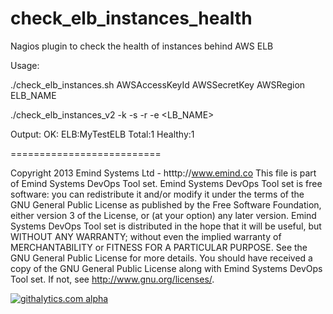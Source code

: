 check_elb_instances_health
==========================

Nagios plugin to check the health of instances behind AWS ELB

Usage: 

  ./check_elb_instances.sh AWSAccessKeyId AWSSecretKey AWSRegion ELB_NAME
  
  ./check_elb_instances_v2 -k <WS-AccessKeyId> -s <AWS-SecretKey> -r <AWS-Region> -e <LB_NAME>

  Output: OK: ELB:MyTestELB Total:1 Healthy:1

==========================

Copyright 2013 Emind Systems Ltd - htttp://www.emind.co
This file is part of Emind Systems DevOps Tool set.
Emind Systems DevOps Tool set is free software: you can redistribute it and/or modify it under the terms of the GNU General Public License as published by the Free Software Foundation, either version 3 of the License, or (at your option) any later version.
Emind Systems DevOps Tool set is distributed in the hope that it will be useful, but WITHOUT ANY WARRANTY; without even the implied warranty of MERCHANTABILITY or FITNESS FOR A PARTICULAR PURPOSE. See the GNU General Public License for more details.
You should have received a copy of the GNU General Public License along with Emind Systems DevOps Tool set. If not, see http://www.gnu.org/licenses/.

[![githalytics.com alpha](https://cruel-carlota.pagodabox.com/907c7de0b8e2be4bbc45ea33cbffe29d "githalytics.com")](http://githalytics.com/emind-systems/check_elb_instances_health)
